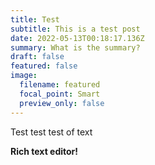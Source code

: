 ```yaml
---
title: Test
subtitle: This is a test post
date: 2022-05-13T00:18:17.136Z
summary: What is the summary?
draft: false
featured: false
image:
  filename: featured
  focal_point: Smart
  preview_only: false
---
```

Test test test of text



**Rich text editor!**